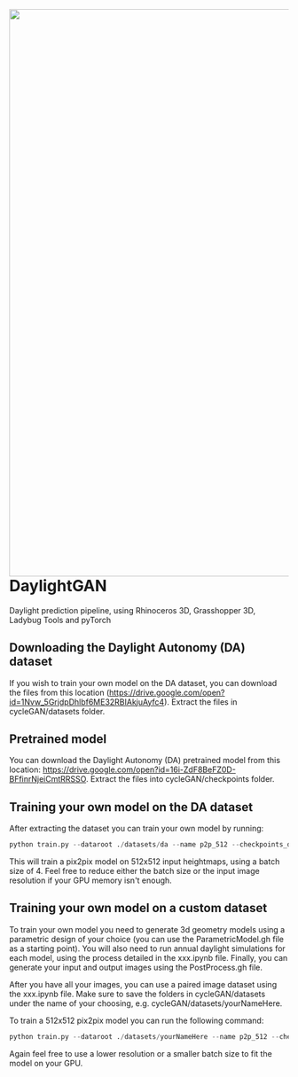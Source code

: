 <img src='imgs/daylightGAN_v1.gif' align="left" width=1024>



# DaylightGAN
Daylight prediction pipeline, using Rhinoceros 3D, Grasshopper 3D, Ladybug Tools and pyTorch

## Downloading the Daylight Autonomy (DA) dataset

If you wish to train your own model on the DA dataset, you can download the files from this location (https://drive.google.com/open?id=1Nvw_5GrjdpDhlbf6ME32RBIAkjuAyfc4). Extract the files in cycleGAN/datasets folder.

## Pretrained model

You can download the Daylight Autonomy (DA) pretrained model from this location: https://drive.google.com/open?id=16i-ZdF8BeFZ0D-BFfinrNjeiCmtRRSSO. Extract the files into cycleGAN/checkpoints folder.

## Training your own model on the DA dataset

After extracting the dataset you can train your own model by running:

```python
python train.py --dataroot ./datasets/da --name p2p_512 --checkpoints_dir ./checkpoints/da --model pix2pix --batch_size 4 --norm instance --init_type kaiming --dataset aligned --direction AtoB --load_size 512 --crop_size 512 --no_flip --display_winsize 512 --gan_mode lsgan --lr_policy linear --netG unet_512 --netD n_layers --n_layers_D 4
```
This will train a pix2pix model on 512x512 input heightmaps, using a batch size of 4. Feel free to reduce either the batch size or the input image resolution if your GPU memory isn't enough.

## Training your own model on a custom dataset

To train your own model you need to generate 3d geometry models using a parametric design of your choice (you can use the ParametricModel.gh file as a starting point). You will also need to run annual daylight simulations for each model, using the process detailed in the xxx.ipynb file. Finally, you can generate your input and output images using the PostProcess.gh file.

After you have all your images, you can use a paired image dataset using the xxx.ipynb file. Make sure to save the folders in cycleGAN/datasets under the name of your choosing, e.g. cycleGAN/datasets/yourNameHere.

To train a 512x512 pix2pix model you can run the following command:

```python
python train.py --dataroot ./datasets/yourNameHere --name p2p_512 --checkpoints_dir ./checkpoints/yourNameHere --model pix2pix --batch_size 4 --norm instance --init_type kaiming --dataset aligned --direction AtoB --load_size 512 --crop_size 512 --no_flip --display_winsize 512 --gan_mode lsgan --lr_policy linear --netG unet_512 --netD n_layers --n_layers_D 4
```

Again feel free to use a lower resolution or a smaller batch size to fit the model on your GPU.
